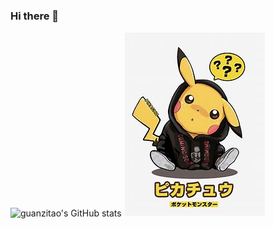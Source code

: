 ### Hi there 👋

<!--
**guanzitao/guanzitao** is a ✨ _special_ ✨ repository because its `README.md` (this file) appears on your GitHub profile.

Here are some ideas to get you started:

- 🔭 I’m currently working on ...
- 🌱 I’m currently learning ...
- 👯 I’m looking to collaborate on ...
- 🤔 I’m looking for help with ...
- 💬 Ask me about ...
- 📫 How to reach me: ...
- 😄 Pronouns: ...
- ⚡ Fun fact: ...
-->
![guanzitao's GitHub stats](https://github-readme-stats.vercel.app/api?username=guanzitao)
![images](https://raw.githubusercontent.com/guanzitao/guanzitao/main/images/%E7%9A%AE%E5%8D%A1%E4%B8%98.jpg)

